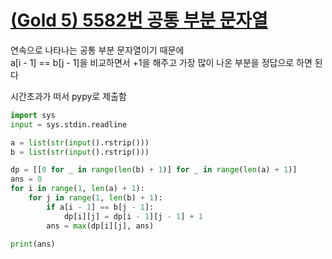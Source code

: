 # [(Gold 5) 5582번 공통 부분 문자열](https://www.acmicpc.net/problem/5582)

연속으로 나타나는 공통 부분 문자열이기 때문에  
a[i - 1] == b[j - 1]을 비교하면서 +1을 해주고 가장 많이 나온 부분을 정답으로 하면 된다

시간초과가 떠서 pypy로 제출함

```python
import sys
input = sys.stdin.readline

a = list(str(input().rstrip()))
b = list(str(input().rstrip()))

dp = [[0 for _ in range(len(b) + 1)] for _ in range(len(a) + 1)]
ans = 0
for i in range(1, len(a) + 1):
    for j in range(1, len(b) + 1):
        if a[i - 1] == b[j - 1]:
            dp[i][j] = dp[i - 1][j - 1] + 1
        ans = max(dp[i][j], ans)

print(ans)
```

